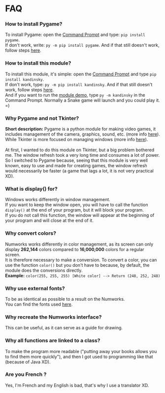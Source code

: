 # FAQ

### How to install Pygame?
To install Pygame: open the [Command Prompt](https://www.howtogeek.com/235101/10-ways-to-open-the-command-prompt-in-windows-10/) and type: ``pip install pygame``. <br>
If don't work, write: ``py -m pip install pygame``. And if that still doesn't work, follow steps [here](https://docs.python.org/3/installing/index.html).

### How to install this module?
To install this module, it's simple: open the [Command Prompt](https://www.howtogeek.com/235101/10-ways-to-open-the-command-prompt-in-windows-10/) and type ``pip install kandinsky``. <br>
If don't work, type: ``py -m pip install kandinsky``. And if that still doesn't work, follow steps [here](https://docs.python.org/3/installing/index.html). <br>
And if you want to run the [module demo](demo.py), type ``py -m kandinsky`` in the Command Prompt. Normally a Snake game will launch and you could play it. =)

### Why Pygame and not Tkinter?
**Short description:** Pygame is a python module for making video games, it includes management of the camera, graphics, sound, etc. (more info [here](https://en.wikipedia.org/wiki/Pygame)). <br>
While Tkinter is more focused on managing windows (more info [here](https://en.wikipedia.org/wiki/Tkinter)). <br><br>
At first, I wanted to do this module on Tkinter, but a big problem bothered me. The window refresh took a very long time and consumes a lot of power. <br>
So I switched to Pygame because, seeing that this module is very well known, easy to use and made for creating games, the window refresh would necessarily be faster (a game that lags a lot, it is not very practical XD).

### What is display() for?
Windows works differently in window management.<br>
If you want to keep the window open, you will have to call the function ``display()`` at the end of your program, but it will block your program. <br>
If you do not call this function, the window will appear at the beginning of your program and will close at the end of it.<br>

### Why convert colors?
Numworks works differently in color management, as its screen can only display **262,144** colors compared to **16,000,000** colors for a regular screen. <br>
It is therefore necessary to make a conversion. To convert a color, you can use the function ``color()`` but you don't have to because, by default, the module does the conversions directly. <br>
**Example:** ``color(255, 255, 255) [White color] --> Return (248, 252, 248)``

### Why use external fonts?
To be as identical as possible to a result on the Numworks. <br>
You can find the fonts used [here](https://github.com/numworks/epsilon/tree/master/kandinsky/fonts).

### Why recreate the Numworks interface?
This can be useful, as it can serve as a guide for drawing.

### Why all functions are linked to a class?
To make the program more readable ("putting away your books allows you to find them more quickly"), and then I got used to programming like that (because of Java XD).

### Are you French ?
Yes, I'm French and my English is bad, that's why I use a translator XD.
